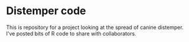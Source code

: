 Distemper code
================

This is repository for a project looking at the spread of canine distemper.  I've posted bits of R code to share with collaborators.
